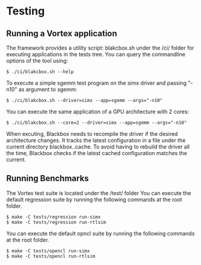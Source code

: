 # Testing

## Running a Vortex application

The framework provides a utility script: blakcbox.sh under the /ci/ folder for executing applications in the tests tree.
You can query the commandline options of the tool using:

    $ ./ci/blakcbox.sh --help

To execute a simple sgemm test program on the simx driver and passing "-n10" as argument to sgemm:

    $ ./ci/blakcbox.sh --driver=simx --app=sgemm --args="-n10"

You can execute the same application of a GPU architecture with 2 cores:

    $ ./ci/blakcbox.sh --core=2 --driver=simx --app=sgemm --args="-n10"

When excuting, Blackbox needs to recompile the driver if the desired architecture changes. 
It tracks the latest configuration in a file under the current directory blackbox.<driver>.cache.
To avoid having to rebuild the driver all the time, Blackbox checks if the latest cached configuration matches the current.

## Running Benchmarks

The Vortex test suite is located under the /test/ folder
You can execute the default regression suite by running the following commands at the root folder.

    $ make -C tests/regression run-simx 
    $ make -C tests/regression run-rtlsim

You can execute the default opncl suite by running the following commands at the root folder.

    $ make -C tests/opencl run-simx 
    $ make -C tests/opencl run-rtlsim